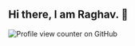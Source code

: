 <div align="center">
  <object type="image/svg+xml" data="./Ahoy!%20Raghav%20Here....svg" width="640" height="140">
  </object>
</div>

## Hi there, I am Raghav. 👋
![Profile view counter on GitHub](https://komarev.com/ghpvc/?username=Phoenix-tear)

<!--
**Phoenix-tear/Phoenix-Tear** is a ✨ _special_ ✨ repository because its `README.md` (this file) appears on your GitHub profile.

Here are some ideas to get you started:

- 🔭 I’m currently working on ...
- 🌱 I’m currently learning ...
- 👯 I’m looking to collaborate on ...
- 🤔 I’m looking for help with ...
- 💬 Ask me about ...
- 📫 How to reach me: ...
- 😄 Pronouns: ...
- ⚡ Fun fact: ...
-->
